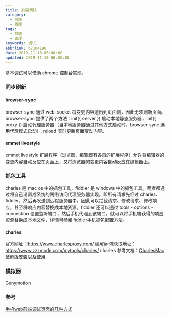 ```yaml
---
title: 前端调试
category:
  - 前端
  - 原理
tags:
  - 前端
  - 原理
keywords: 调试
abbrlink: b7104198
date: 2019-11-10 06:00:00
updated: 2019-11-10 06:00:00
---
```


基本调试可以借助 chrome 控制台实现。

### 同步刷新

#### browser-sync

browser-sync 通过 web-socket 将变更内容透出到页面侧，因此无须刷新页面。browser-sync 提供了两个方法：init({ server }) 启动本地静态服务器，init({ proxy }) 启动代理服务器（当本地服务器通过其他方式启动时，browser-sync 选用代理模式启动）；reload 实时更新页面变动内容。

#### emmet livestyle

emmet livestyle 扩展程序（浏览器、编辑器有各自的扩展程序）允许将编辑器的变更内容自动反应在页面上，又将浏览器的变更内容自动反应在编辑器上。

### 抓包工具

charles 是 mac os 中的抓包工具，fiddler 是 windows 中的抓包工具，两者都通过将自己设置成系统的网络访问代理服务器实现。即所有请求先经过 charles、fiddler，然后再发送到远程服务器中，因此可以拦截请求、修改请求、修改响应，甚至将响应内容替换成本地资源。fiddler 还可以通过 tools - options - connection 设置监听端口，然后手机代理到该端口，就可以将手机端获得的响应资源替换成本地文件，详情可参阅 fiddler手机抓包配置方法。

#### charles

官方网址：https://www.charlesproxy.com/
破解jar包获取地址：https://www.zzzmode.com/mytools/charles/
charles 参考文档：[CharlesMac破解版安装以及使用](https://www.jianshu.com/p/0bc767840e42)

### 模拟器

Genymotion

### 参考

[手机web前端调试页面的几种方式](https://www.cnblogs.com/xy-nb/p/web.html)